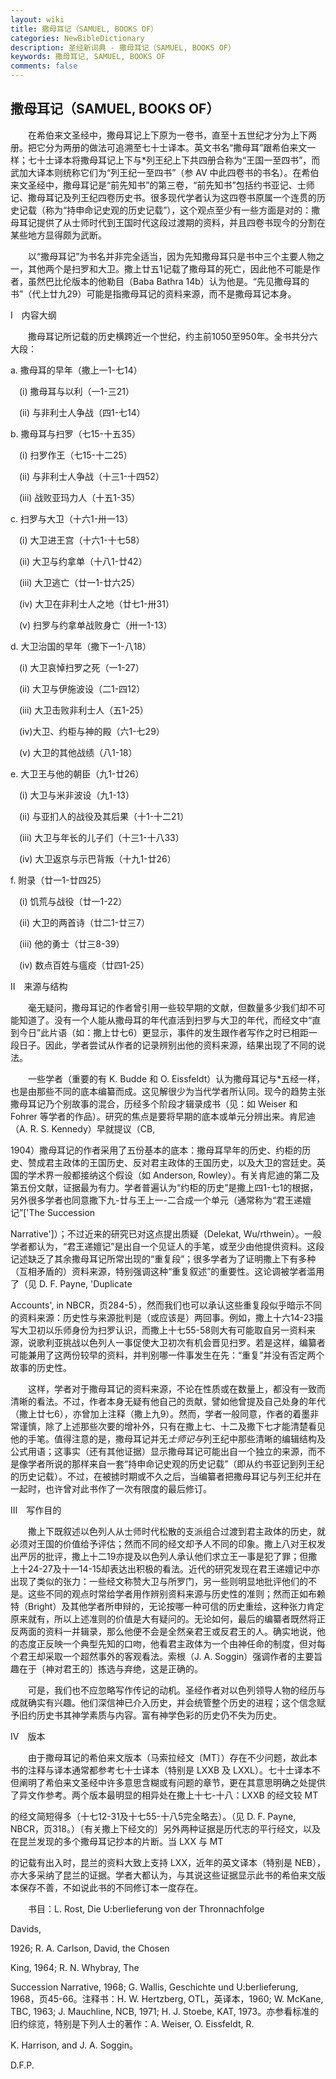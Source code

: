 ```yaml
---
layout: wiki
title: 撒母耳记（SAMUEL, BOOKS OF）
categories: NewBibleDictionary
description: 圣经新词典 - 撒母耳记（SAMUEL, BOOKS OF）
keywords: 撒母耳记, SAMUEL, BOOKS OF
comments: false
---
```


## 撒母耳记（SAMUEL, BOOKS OF）

　　在希伯来文圣经中，撒母耳记上下原为一卷书，直至十五世纪才分为上下两册。把它分为两册的做法可追溯至七十士译本。英文书名“撒母耳”跟希伯来文一样；七十士译本将撒母耳记上下与*列王纪上下共四册合称为“王国一至四书”，而武加大译本则统称它们为“列王纪一至四书”（参 AV 中此四卷书的书名）。在希伯来文圣经中，撒母耳记是“前先知书”的第三卷，“前先知书”包括约书亚记、士师记、撒母耳记及列王纪四卷历史书。很多现代学者认为这四卷书原属一个连贯的历史记载（称为“持申命记史观的历史记载”），这个观点至少有一些方面是对的：撒母耳记提供了从士师时代到王国时代这段过渡期的资料，并且四卷书现今的分割在某些地方显得颇为武断。

　　以“撒母耳记”为书名并非完全适当，因为先知撒母耳只是书中三个主要人物之一，其他两个是扫罗和大卫。撒上廿五1记载了撒母耳的死亡，因此他不可能是作者，虽然巴比伦版本的他勒目（Baba Bathra 14b）认为他是。“先见撒母耳的书”（代上廿九29）可能是指撒母耳记的资料来源，而不是撒母耳记本身。

Ⅰ　内容大纲

　　撒母耳记所记载的历史横跨近一个世纪，约主前1050至950年。全书共分六大段：

a. 撒母耳的早年（撒上一1-七14）

　(i) 撒母耳与以利（一1-三21）

　(ii) 与非利士人争战（四1-七14）

b. 撒母耳与扫罗（七15-十五35）

　(i) 扫罗作王（七15-十二25）

　(ii) 与非利士人争战（十三1-十四52）

　(iii) 战败亚玛力人（十五1-35）

c. 扫罗与大卫（十六1-卅一13）

　(i) 大卫进王宫（十六1-十七58）

　(ii) 大卫与约拿单（十八1-廿42）

　(iii) 大卫逃亡（廿一1-廿六25）

　(iv) 大卫在非利士人之地（廿七1-卅31）

　(v) 扫罗与约拿单战败身亡（卅一1-13）

d. 大卫治国的早年（撒下一1-八18）

　(i) 大卫哀悼扫罗之死（一1-27）

　(ii) 大卫与伊施波设（二1-四12）

　(iii) 大卫击败非利士人（五1-25）

　(iv)大卫、约柜与神的殿（六1-七29）

　(v) 大卫的其他战绩（八1-18）

e. 大卫王与他的朝臣（九1-廿26）

　(i) 大卫与米非波设（九1-13）

　(ii) 与亚扪人的战役及其后果（十1-十二21）

　(iii) 大卫与年长的儿子们（十三1-十八33）

　(iv) 大卫返京与示巴背叛（十九1-廿26）

f. 附录（廿一1-廿四25）

　(i) 饥荒与战役（廿一1-22）

　(ii) 大卫的两首诗（廿二1-廿三7）

　(iii) 他的勇士（廿三8-39）

　(iv) 数点百姓与瘟疫（廿四1-25）

Ⅱ　来源与结构

　　毫无疑问，撒母耳记的作者曾引用一些较早期的文献，但数量多少我们却不可能知道了。没有一个人能从撒母耳的年代直活到扫罗与大卫的年代，而经文中“直到今日”此片语（如：撒上廿七6）更显示，事件的发生跟作者写作之时已相距一段日子。因此，学者尝试从作者的记录辨别出他的资料来源，结果出现了不同的说法。

　　一些学者（重要的有 K. Budde 和 O. Eissfeldt）认为撒母耳记与*五经一样，也是由那些不同的底本编纂而成。这见解很少为当代学者所认同。现今的趋势主张撒母耳记乃个别故事的混合，历经多个阶段才辑录成书（见：如 Weiser 和 Fohrer 等学者的作品）。研究的焦点是要将早期的底本或单元分辨出来。肯尼迪（A. R. S. Kennedy）早就提议（CB,

1904）撒母耳记的作者采用了五份基本的底本：撒母耳早年的历史、约柜的历史、赞成君主政体的王国历史、反对君主政体的王国历史，以及大卫的宫廷史。英国的学术界一般都接纳这个假设（如 Anderson, Rowley）。有关肯尼迪的第二及第五份文献，证据最为有力。学者普遍认为“约柜的历史”是撒上四1-七1的根据，另外很多学者也同意撒下九-廿与王上一-二合成一个单元（通常称为“君王递嬗记”['The Succession

Narrative']）；不过近来的研究已对这点提出质疑（Delekat, Wu/rthwein）。一般学者都认为，“君王递嬗记”是出自一个见证人的手笔，或至少由他提供资料。这段记述缺乏了其余撒母耳记所常出现的“重复段”；很多学者为了证明撒上下有多种（互相矛盾的）资料来源，特别强调这种“重复叙述”的重要性。这论调被学者滥用了（见 D. F. Payne, 'Duplicate

Accounts', in NBCR，页284-5），然而我们也可以承认这些重复段似乎暗示不同的资料来源：历史性与来源批判是（或应该是）两回事。例如，撒上十六14-23描写大卫初以乐师身份为扫罗认识，而撒上十七55-58则大有可能取自另一资料来源，说歌利亚挑战以色列人一事促使大卫初次有机会晋见扫罗。若是这样，编纂者可能兼用了这两份较早的资料，并判别哪一件事发生在先：“重复”并没有否定两个故事的历史性。

　　这样，学者对于撒母耳记的资料来源，不论在性质或在数量上，都没有一致而清晰的看法。不过，作者本身无疑有他自己的贡献，譬如他曾提及自己处身的年代（撒上廿七6），亦曾加上注释（撒上九9）。然而，学者一般同意，作者的着墨非常谨慎，除了上述那些次要的增补外，只有在撒上七、十二及撒下七才能清楚看见他的手笔。值得注意的是，撒母耳记并无*士师记与*列王纪中那些清晰的编辑结构及公式用语；这事实（还有其他证据）显示撒母耳记可能出自一个独立的来源，而不是像学者所说的那样来自一套“持申命记史观的历史记载”（即从约书亚记到列王纪的历史记载）。不过，在被掳时期或不久之后，当编纂者把撒母耳记与列王纪并在一起时，也许曾对此书作了一次有限度的最后修订。

Ⅲ　写作目的

　　撒上下既叙述以色列人从士师时代松散的支派组合过渡到君主政体的历史，就必须对王国的价值给予评估；然而不同的经文却予人不同的印象。撒上八对王权发出严厉的批评，撒上十二19亦提及以色列人承认他们求立王一事是犯了罪；但撒上十24-27及十一14-15却表达出积极的看法。近代的研究发现在君王递嬗记中亦出现了类似的张力：一些经文称赞大卫与所罗门，另一些则明显地批评他们的不是。这些不同的观点时常给学者用作辨别资料来源与历史性的准则；然而正如布赖特（Bright）及其他学者所申辩的，无论按哪一种可信的历史重绘，这种张力肯定原来就有，所以上述准则的价值是大有疑问的。无论如何，最后的编纂者既然将正反两面的资料一并辑录，那么他便不会是全然亲君王或反君王的人。确实地说，他的态度正反映一个典型先知的口吻，他看君主政体为一个由神任命的制度，但对每个君王却采取一个超然事外的客观看法。索根（J. A. Soggin）强调作者的主要旨趣在于〔神对君王的〕拣选与弃绝，这是正确的。

　　可是，我们也不应忽略写作传记的动机。圣经作者对以色列领导人物的经历与成就确实有兴趣。他们深信神已介入历史，并会统管整个历史的进程；这个信念赋予旧约历史书其神学素质与内容。富有神学色彩的历史仍不失为历史。

Ⅳ　版本

　　由于撒母耳记的希伯来文版本（马索拉经文〔MT〕）存在不少问题，故此本书的注释与译本通常都参考七十士译本（特别是 LXXB 及 LXXL）。七十士译本不但阐明了希伯来文圣经中许多意思含糊或有问题的章节，更在其意思明确之处提供了异文作参考。两个版本最明显的相异处在撒上十七-十八：LXXB 的经文较 MT

的经文简短得多（十七12-31及十七55-十八5完全略去）。（见 D. F. Payne, NBCR，页318。）〔有关撒上下经文的〕另外两种证据是历代志的平行经文，以及在昆兰发现的多个撒母耳记抄本的片断。当 LXX 与 MT

的记载有出入时，昆兰的资料大致上支持 LXX，近年的英文译本（特别是 NEB），亦大多采纳了昆兰的证据。学者大都认为，与其说这些证据显示此书的希伯来文版本保存不善，不如说此书的不同修订本一度存在。

　　书目：L. Rost, Die U:berlieferung von der Thronnachfolge

Davids,

1926; R. A. Carlson, David, the Chosen

King, 1964; R. N. Whybray, The

Succession Narrative, 1968; G. Wallis, Geschichte und U:berlieferung, 1968，页45-66。注释书：H. W. Hertzberg, OTL，英译本，1960; W. McKane, TBC, 1963; J. Mauchline, NCB, 1971; H. J. Stoebe, KAT, 1973。亦参看标准的旧约综览，特别是下列人士的著作：A. Weiser, O. Eissfeldt, R.

K. Harrison, and J. A. Soggin。

D.F.P.








